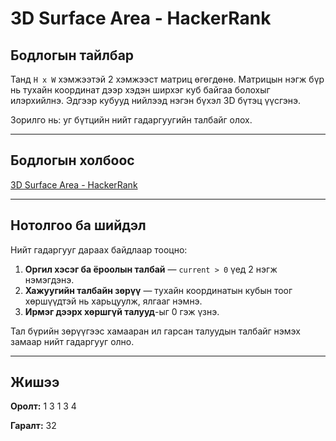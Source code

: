 # 3D Surface Area - HackerRank

## Бодлогын тайлбар

Танд `H x W` хэмжээтэй 2 хэмжээст матриц өгөгдөнө. Матрицын нэгж бүр нь тухайн координат дээр хэдэн ширхэг куб байгаа болохыг илэрхийлнэ. Эдгээр кубууд нийлээд нэгэн бүхэл 3D бүтэц үүсгэнэ.

Зорилго нь: уг бүтцийн нийт гадаргуугийн талбайг олох.

---

## Бодлогын холбоос

[3D Surface Area - HackerRank](https://www.hackerrank.com/challenges/3d-surface-area/)

---

## Нотолгоо ба шийдэл

Нийт гадаргууг дараах байдлаар тооцно:

1. **Оргил хэсэг ба ёроолын талбай** — `current > 0` үед 2 нэгж нэмэгдэнэ.
2. **Хажуугийн талбайн зөрүү** — тухайн координатын кубын тоог хөршүүдтэй нь харьцуулж, ялгааг нэмнэ.
3. **Ирмэг дээрх хөршгүй талууд**-ыг 0 гэж үзнэ.

Тал бүрийн зөрүүгээс хамааран ил гарсан талуудын талбайг нэмэх замаар нийт гадаргууг олно.

---

## Жишээ

**Оролт:**
1 3
1 3 4

**Гаралт:**
32
